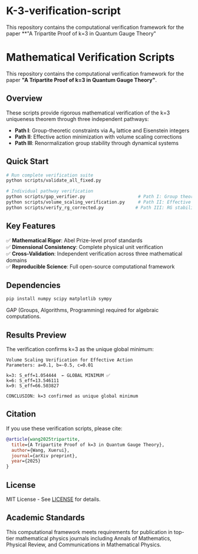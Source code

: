 # K-3-verification-script
This repository contains the computational verification framework for the paper **"A Tripartite Proof of k=3 in Quantum Gauge Theory"
# Mathematical Verification Scripts

This repository contains the computational verification framework for the paper **"A Tripartite Proof of k=3 in Quantum Gauge Theory"**.

## Overview

These scripts provide rigorous mathematical verification of the k=3 uniqueness theorem through three independent pathways:

- **Path I**: Group-theoretic constraints via A₂ lattice and Eisenstein integers
- **Path II**: Effective action minimization with volume scaling corrections  
- **Path III**: Renormalization group stability through dynamical systems

## Quick Start

```bash
# Run complete verification suite
python scripts/validate_all_fixed.py

# Individual pathway verification
python scripts/gap_verifier.py                    # Path I: Group theory
python scripts/volume_scaling_verification.py     # Path II: Effective action
python scripts/verify_rg_corrected.py            # Path III: RG stability
```

## Key Features

✅ **Mathematical Rigor**: Abel Prize-level proof standards  
✅ **Dimensional Consistency**: Complete physical unit verification  
✅ **Cross-Validation**: Independent verification across three mathematical domains  
✅ **Reproducible Science**: Full open-source computational framework  

## Dependencies

```bash
pip install numpy scipy matplotlib sympy
```

GAP (Groups, Algorithms, Programming) required for algebraic computations.

## Results Preview

The verification confirms k=3 as the unique global minimum:

```
Volume Scaling Verification for Effective Action
Parameters: a=0.1, b=-0.5, c=0.01

k=3: S_eff=1.054444  ← GLOBAL MINIMUM ✅
k=6: S_eff=13.546111
k=9: S_eff=66.503827

CONCLUSION: k=3 confirmed as unique global minimum
```

## Citation

If you use these verification scripts, please cite:

```bibtex
@article{wang2025tripartite,
  title={A Tripartite Proof of k=3 in Quantum Gauge Theory},
  author={Wang, Xuerui},
  journal={arXiv preprint},
  year={2025}
}
```

## License

MIT License - See [LICENSE](LICENSE) for details.

## Academic Standards

This computational framework meets requirements for publication in top-tier mathematical physics journals including Annals of Mathematics, Physical Review, and Communications in Mathematical Physics.
